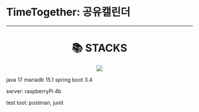 # TimeTogether: 공유캘린더

<hr />
<div align=center><h1>📚 STACKS</h1></div>
<div align=center> 
  <img src="https://img.shields.io/badge/JAVA%2017?color=orange">
  
  
</div>


java 17
mariadb 15.1
spring boot 3.4

server: raspberryPi 4b

test tool: postman, junit
